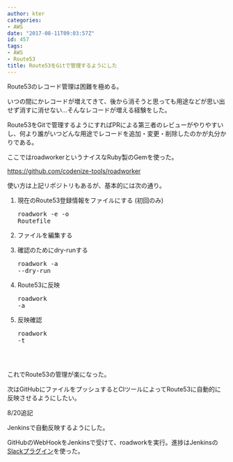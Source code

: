 ```yaml
---
author: kter
categories:
- AWS
date: "2017-08-11T09:03:57Z"
id: 457
tags:
- AWS
- Route53
title: Route53をGitで管理するようにした
---
```

Route53のレコード管理は困難を極める。
  
いつの間にかレコードが増えてきて、後から消そうと思っても用途などが思い出せず消すに消せない…そんなレコードが増える経験をした。

Route53をGitで管理するようにすればPRによる第三者のレビューがやりやすいし、何より誰がいつどんな用途でレコードを追加・変更・削除したのかが丸分かりである。

ここではroadworkerというナイスなRuby製のGemを使った。
  
https://github.com/codenize-tools/roadworker

使い方は上記リポジトリもあるが、基本的には次の通り。

  1. 現在のRoute53登録情報をファイルにする (初回のみ) <pre class="lang:default decode:true">roadwork -e -o Routefile</pre>

  2. ファイルを編集する
  3. 確認のためにdry-runする <pre class="lang:default decode:true">roadwork -a --dry-run</pre>

  4. Route53に反映 <pre class="lang:default decode:true ">roadwork -a</pre>

  5. 反映確認 <pre class="lang:default decode:true">roadwork -t
</pre>

&nbsp;

これでRoute53の管理が楽になった。
  
次はGitHubにファイルをプッシュするとCIツールによってRoute53に自動的に反映させるようにしたい。

8/20追記
  
Jenkinsで自動反映するようにした。
  
GitHubのWebHookをJenkinsで受けて、roadworkを実行。進捗はJenkinsの[Slackプラグイン](http://qiita.com/unsoluble_sugar/items/a42795d108624fcd02d4)を使った。